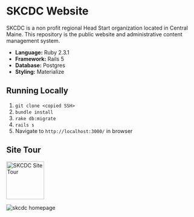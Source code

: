 # SKCDC Website

SKCDC is a non profit regional Head Start organization located in Central Maine. This repository is the public website and administrative content management system.
  - **Language:** Ruby 2.3.1
  - **Framework:** Rails 5
  - **Database:** Postgres
  - **Styling:** Materialize

## Running Locally
  1. ```git clone <copied SSH>```
  2. ```bundle install```
  3. ```rake db:migrate```
  4. ```rails s```
  5. Navigate to ```http://localhost:3000/``` in browser

## Site Tour
<a href="https://youtu.be/dPQfpSDbJy8"><img alt="SKCDC Site Tour" src="https://ih0.redbubble.net/image.25011287.7046/flat,800x800,070,f.u2.jpg" width="100" /></a>

![skcdc homepage](https://c1.staticflickr.com/5/4689/27582119529_c91f096cbd_z.jpg)
